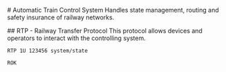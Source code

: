 # Automatic Train Control System
Handles state management, routing and safety insurance of railway networks.

## RTP - Railway Transfer Protocol
This protocol allows devices and operators to interact with the controlling system.

```
RTP 1U 123456 system/state

```

```
ROK
```